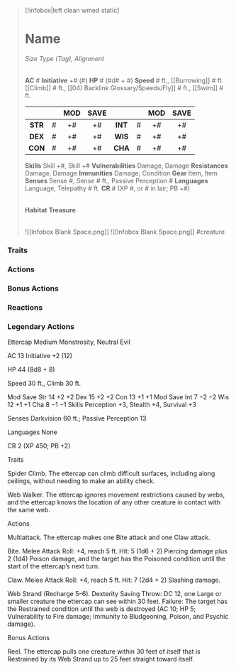 > [!infobox|left clean wmed static]
> # Name
> *Size Type (Tag), Alignment*
> 
> | |
> | - |
> **AC** # **Initiative** +# (#)
> **HP** # (#d# + #)
> **Speed** # ft., [[Burrowing]] # ft. [[Climb]] # ft., [[04) Backlink Glossary/Speeds/Fly]] # ft., [[Swim]] # ft.
> 
> | | | MOD | SAVE | | | MOD | SAVE |
> | :-: | :-: | :-: | :-: | :-: | :-: | :-: | :-: |
> | **STR** | # | +# | +# | **INT** | # | +# | +# | 
> | **DEX** | # | +# | +# | **WIS** | # | +# | +# |
> | **CON** | # | +# | +# | **CHA** | # | +# | +# |
> **Skills** Skill +#, Skill +#
> **Vulnerabilities** Damage, Damage
> **Resistances** Damage, Damage
> **Immunities** Damage; Condition
> **Gear** Item, Item
> **Senses** Sense #, Sense # ft., Passive Perception #
> **Languages** Language, Telepathy # ft.
> **CR** # (XP #, or # in lair; PB +#)
>
> | |
> | - |
> **Habitat**
> **Treasure**
> 
> | |
> | - |
> ![[Infobox Blank Space.png]]
> ![[Infobox Blank Space.png]]
> #creature 


### Traits
### Actions
### Bonus Actions
### Reactions
### Legendary Actions
Ettercap
Medium Monstrosity, Neutral Evil

AC 13 Initiative +2 (12)

HP 44 (8d8 + 8)

Speed 30 ft., Climb 30 ft.

Mod	Save
Str	14	+2	+2
Dex	15	+2	+2
Con	13	+1	+1
Mod	Save
Int	7	−2	−2
Wis	12	+1	+1
Cha	8	−1	−1
Skills Perception +3, Stealth +4, Survival +3

Senses Darkvision 60 ft.; Passive Perception 13

Languages None

CR 2 (XP 450; PB +2)

Traits

Spider Climb. The ettercap can climb difficult surfaces, including along ceilings, without needing to make an ability check.

Web Walker. The ettercap ignores movement restrictions caused by webs, and the ettercap knows the location of any other creature in contact with the same web.

Actions

Multiattack. The ettercap makes one Bite attack and one Claw attack.

Bite. Melee Attack Roll: +4, reach 5 ft. Hit: 5 (1d6 + 2) Piercing damage plus 2 (1d4) Poison damage, and the target has the Poisoned condition until the start of the ettercap’s next turn.

Claw. Melee Attack Roll: +4, reach 5 ft. Hit: 7 (2d4 + 2) Slashing damage.

Web Strand (Recharge 5–6). Dexterity Saving Throw: DC 12, one Large or smaller creature the ettercap can see within 30 feet. Failure: The target has the Restrained condition until the web is destroyed (AC 10; HP 5; Vulnerability to Fire damage; Immunity to Bludgeoning, Poison, and Psychic damage).

Bonus Actions

Reel. The ettercap pulls one creature within 30 feet of itself that is Restrained by its Web Strand up to 25 feet straight toward itself.
